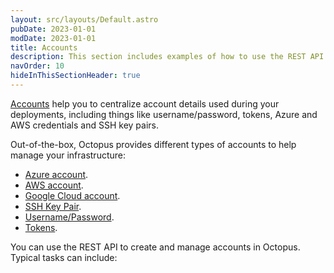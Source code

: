 ```yaml
---
layout: src/layouts/Default.astro
pubDate: 2023-01-01
modDate: 2023-01-01
title: Accounts
description: This section includes examples of how to use the REST API to create and manage accounts in Octopus.
navOrder: 10
hideInThisSectionHeader: true
---
```


[Accounts](https://oc.to/OnboardingAccountsLearnMore) help you to centralize account details used during your deployments, including things like username/password, tokens, Azure and AWS credentials and SSH key pairs. 

Out-of-the-box, Octopus provides different types of accounts to help manage your infrastructure:

- [Azure account](/docs/infrastructure/accounts/azure/).
- [AWS account](/docs/infrastructure/accounts/aws/).
- [Google Cloud account](/docs/infrastructure/accounts/google-cloud/).
- [SSH Key Pair](/docs/infrastructure/accounts/ssh-key-pair/).
- [Username/Password](/docs/infrastructure/accounts/username-and-password/).
- [Tokens](/docs/infrastructure/accounts/tokens/). 

You can use the REST API to create and manage accounts in Octopus. Typical tasks can include:
